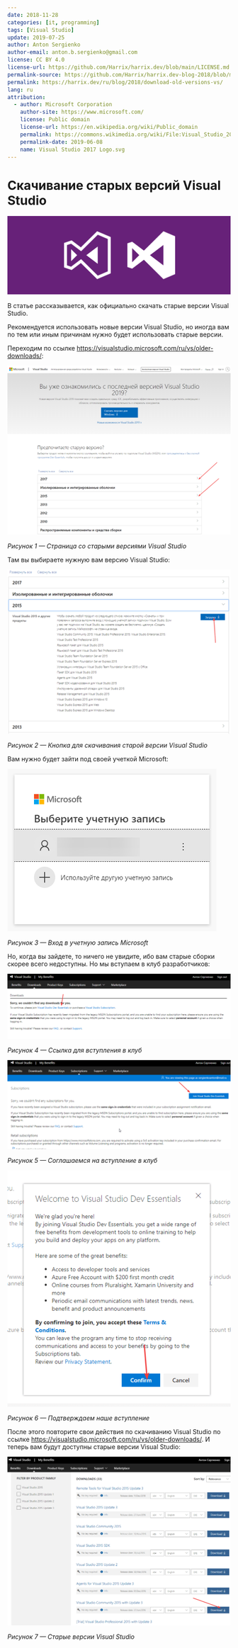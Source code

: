 ```yaml
---
date: 2018-11-28
categories: [it, programming]
tags: [Visual Studio]
update: 2019-07-25
author: Anton Sergienko
author-email: anton.b.sergienko@gmail.com
license: CC BY 4.0
license-url: https://github.com/Harrix/harrix.dev/blob/main/LICENSE.md
permalink-source: https://github.com/Harrix/harrix.dev-blog-2018/blob/main/download-old-versions-vs/download-old-versions-vs.md
permalink: https://harrix.dev/ru/blog/2018/download-old-versions-vs/
lang: ru
attribution:
  - author: Microsoft Corporation
    author-site: https://www.microsoft.com/
    license: Public domain
    license-url: https://en.wikipedia.org/wiki/Public_domain
    permalink: https://commons.wikimedia.org/wiki/File:Visual_Studio_2017_Logo.svg
    permalink-date: 2019-06-08
    name: Visual Studio 2017 Logo.svg
---
```


# Скачивание старых версий Visual Studio

![Featured image](featured-image.svg)

В статье рассказывается, как официально скачать старые версии Visual Studio.

Рекомендуется использовать новые версии Visual Studio, но иногда вам по тем или иным причинам нужно будет использовать старые версии.

Переходим по ссылке <https://visualstudio.microsoft.com/ru/vs/older-downloads/>:

![Страница со старыми версиями Visual Studio](img/download_01.png)

_Рисунок 1 — Страница со старыми версиями Visual Studio_

Там вы выбираете нужную вам версию Visual Studio:

![Кнопка для скачивания старой версии Visual Studio](img/download_02.png)

_Рисунок 2 — Кнопка для скачивания старой версии Visual Studio_

Вам нужно будет зайти под своей учеткой Microsoft:

![Вход в учетную запись Microsoft](img/download_03.png)

_Рисунок 3 — Вход в учетную запись Microsoft_

Но, когда вы зайдете, то ничего не увидите, ибо вам старые сборки скорее всего недоступны. Но мы вступаем в клуб разработчиков:

![Ссылка для вступления в клуб](img/download_04.png)

_Рисунок 4 — Ссылка для вступления в клуб_

![Соглашаемся на вступление в клуб](img/download_05.png)

_Рисунок 5 — Соглашаемся на вступление в клуб_

![Подтверждаем наше вступление](img/download_06.png)

_Рисунок 6 — Подтверждаем наше вступление_

После этого повторите свои действия по скачиванию Visual Studio по ссылке <https://visualstudio.microsoft.com/ru/vs/older-downloads/>. И теперь вам будут доступны старые версии Visual Studio:

![Старые версии Visual Studio](img/download_07.png)

_Рисунок 7 — Старые версии Visual Studio_
